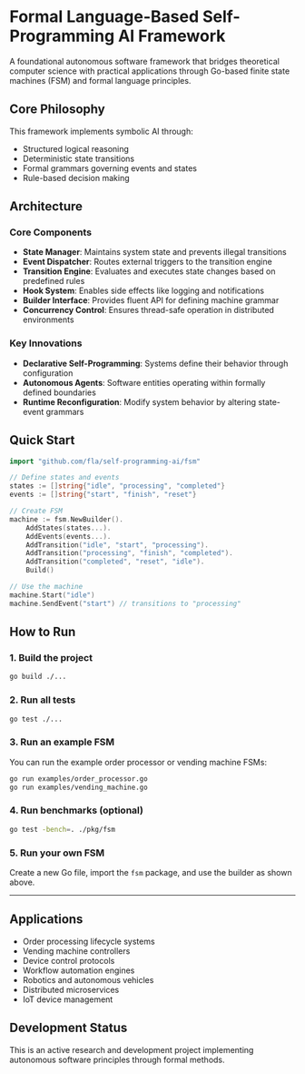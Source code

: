 # Formal Language-Based Self-Programming AI Framework

A foundational autonomous software framework that bridges theoretical computer science with practical applications through Go-based finite state machines (FSM) and formal language principles.

## Core Philosophy

This framework implements symbolic AI through:
- Structured logical reasoning
- Deterministic state transitions  
- Formal grammars governing events and states
- Rule-based decision making

## Architecture

### Core Components
- **State Manager**: Maintains system state and prevents illegal transitions
- **Event Dispatcher**: Routes external triggers to the transition engine
- **Transition Engine**: Evaluates and executes state changes based on predefined rules
- **Hook System**: Enables side effects like logging and notifications
- **Builder Interface**: Provides fluent API for defining machine grammar
- **Concurrency Control**: Ensures thread-safe operation in distributed environments

### Key Innovations
- **Declarative Self-Programming**: Systems define their behavior through configuration
- **Autonomous Agents**: Software entities operating within formally defined boundaries
- **Runtime Reconfiguration**: Modify system behavior by altering state-event grammars


## Quick Start

```go
import "github.com/fla/self-programming-ai/fsm"

// Define states and events
states := []string{"idle", "processing", "completed"}
events := []string{"start", "finish", "reset"}

// Create FSM
machine := fsm.NewBuilder().
    AddStates(states...).
    AddEvents(events...).
    AddTransition("idle", "start", "processing").
    AddTransition("processing", "finish", "completed").
    AddTransition("completed", "reset", "idle").
    Build()

// Use the machine
machine.Start("idle")
machine.SendEvent("start") // transitions to "processing"
```

## How to Run

### 1. Build the project

```sh
go build ./...
```

### 2. Run all tests

```sh
go test ./...
```

### 3. Run an example FSM

You can run the example order processor or vending machine FSMs:

```sh
go run examples/order_processor.go
go run examples/vending_machine.go
```

### 4. Run benchmarks (optional)

```sh
go test -bench=. ./pkg/fsm
```

### 5. Run your own FSM

Create a new Go file, import the `fsm` package, and use the builder as shown above.

---

## Applications

- Order processing lifecycle systems
- Vending machine controllers  
- Device control protocols
- Workflow automation engines
- Robotics and autonomous vehicles
- Distributed microservices
- IoT device management

## Development Status

This is an active research and development project implementing autonomous software principles through formal methods.